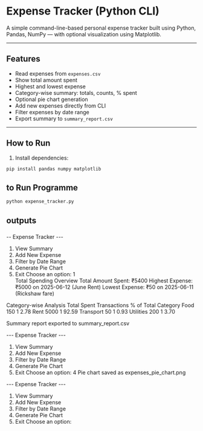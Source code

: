 #  Expense Tracker (Python CLI)

A simple command-line-based personal expense tracker built using Python, Pandas, NumPy — with optional visualization using Matplotlib.

---

##  Features
- Read expenses from `expenses.csv`
- Show total amount spent
- Highest and lowest expense
- Category-wise summary: totals, counts, % spent
- Optional pie chart generation
- Add new expenses directly from CLI
- Filter expenses by date range
- Export summary to `summary_report.csv`

---

##  How to Run

1. Install dependencies:
```bash
pip install pandas numpy matplotlib
```

## to Run Programme

```bash
python expense_tracker.py
```
## outputs

###
-- Expense Tracker ---
1. View Summary        
2. Add New Expense     
3. Filter by Date Range
4. Generate Pie Chart  
5. Exit
Choose an option: 1    
Total Spending Overview
Total Amount Spent: ₹5400
Highest Expense: ₹5000 on 2025-06-12 (June Rent)
Lowest Expense: ₹50 on 2025-06-11 (Rickshaw fare)

 Category-wise Analysis
           Total Spent  Transactions  % of Total
Category
Food               150             1        2.78
Rent              5000             1       92.59
Transport           50             1        0.93
Utilities          200             1        3.70

Summary report exported to summary_report.csv

--- Expense Tracker ---
1. View Summary
2. Add New Expense
3. Filter by Date Range
4. Generate Pie Chart
5. Exit
Choose an option: 4
Pie chart saved as expenses_pie_chart.png

--- Expense Tracker ---
1. View Summary
2. Add New Expense
3. Filter by Date Range
4. Generate Pie Chart
5. Exit
Choose an option:

###


